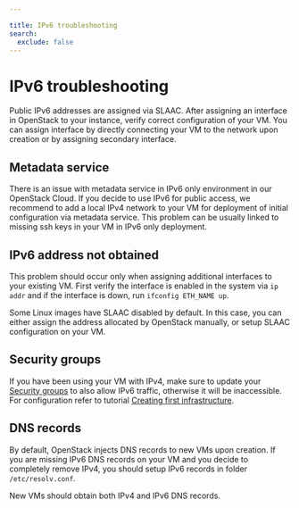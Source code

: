 ```yaml
---

title: IPv6 troubleshooting
search:
  exclude: false
---
```


# IPv6 troubleshooting

Public IPv6 addresses are assigned via SLAAC. After assigning an interface in OpenStack to your instance, verify correct configuration of your VM. You can assign interface by directly connecting your VM to the network upon creation or by assigning secondary interface.

## Metadata service

There is an issue with metadata service in IPv6 only environment in our OpenStack Cloud. If you decide to use IPv6 for public access, we recommend to add a local IPv4 network to your VM for deployment of initial configuration via metadata service. This problem can be usually linked to missing ssh keys in your VM in IPv6 only deployment.

## IPv6 address not obtained

This problem should occur only when assigning additional interfaces to your existing VM. First verify the interface is enabled in the system via `ip addr` and if the interface is down, run `ifconfig ETH_NAME up`.

Some Linux images have SLAAC disabled by default. In this case, you can either assign the address allocated by OpenStack manually, or setup SLAAC configuration on your VM.

## Security groups

If you have been using your VM with IPv4, make sure to update your [Security groups](../additional-information/security-groups.md) to also allow IPv6 traffic, otherwise it will be inaccessible. For configuration refer to tutorial [Creating first infrastructure](../getting-started/creating-first-infrastructure.md#update-security-group).

## DNS records

By default, OpenStack injects DNS records to new VMs upon creation. If you are missing IPv6 DNS records on your VM and you decide to completely remove IPv4, you should setup IPv6 records in folder `/etc/resolv.conf`.

New VMs should obtain both IPv4 and IPv6 DNS records.
